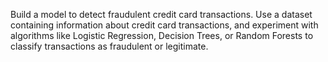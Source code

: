 Build a model to detect fraudulent credit card transactions. Use a 
dataset containing information about credit card transactions, and 
experiment with algorithms like Logistic Regression, Decision Trees, or 
Random Forests to classify transactions as fraudulent or legitimate.
